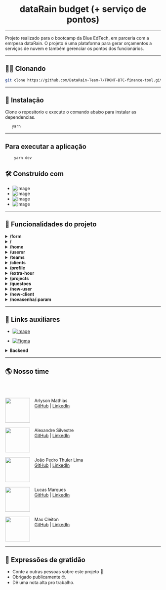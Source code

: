   <h1 align="center"> dataRain budget (+ serviço de pontos)</h1>



___
Projeto realizado para o bootcamp da Blue EdTech, em parceria com a emrpesa dataRain. O projeto é uma plataforma para gerar orçamentos a serviços de nuvem e também gerenciar os pontos dos funcionários.

____

## 👯‍♀️ Clonando

```bash
git clone https://github.com/DataRain-Team-7/FRONT-BTC-finance-tool.git
```

____

## 🔧 Instalação

Clone o repositorio e execute o comando abaixo para instalar as dependencias.

```sh
   yarn
```

____


## Para executar a aplicação
```sh
    yarn dev
```

##  🛠️ Construído com
- ![image](https://img.shields.io/badge/React-20232A?style=flat&logo=react&logoColor=61DAFB)
- ![image](https://img.shields.io/badge/TypeScript-007ACC?style=flat&logo=typescript&logoColor=white)
- ![image](https://img.shields.io/badge/styled--components-DB7093?style=flat&logo=styled-components&logoColor=white)
- ![image](https://img.shields.io/badge/Vite-20232A?style=flat&logo=vite&logoColor=cf82e4)

____

## 🔨 Funcionalidades do projeto
<details>
 <summary><b>/form</b></summary> 
</details>
<details>
 <summary><b>/</b></summary> 
</details>
<details>
 <summary><b>/home</b></summary> 
</details>
<details>
 <summary><b>/usersr</b></summary> 
</details>
<details>
 <summary><b>/teams</b></summary> 
</details>
<details>
 <summary><b>/clients</b></summary> 
</details>
<details>
 <summary><b>/profile</b></summary> 
</details>
<details>
 <summary><b>/extra-hour</b></summary> 
</details>
<details>
 <summary><b>/projects</b></summary> 
</details>
<details>
 <summary><b>/questoes</b></summary> 
</details>
<details>
 <summary><b>/new-user</b></summary> 
</details>
<details>
 <summary><b>/new-client</b></summary> 
</details>
<details>
 <summary><b>/novasenha/:param</b></summary> 
</details>


____


## 🔗 Links auxiliares

- <a href="https://miro.com/app/board/uXjVPDwWBac=/?track=true&utm_source=notification&utm_medium=email&utm_campaign=approve-request&utm_content=open-in-miro">![image](https://img.shields.io/badge/Miro-F7C922?style=flat&logo=Miro&logoColor=050036)</a>

- <a href="https://www.figma.com/file/vndguihW8sIkzyDfjNgD5C/Untitled?node-id=0%3A1&t=bTzVQhtn05GhHQt8-0">![Figma](https://img.shields.io/badge/Figma-F24E1E?style=flat&logo=figma&logoColor=white)</a>

 

 <details>
  <summary><b>Backend</b></summary> 

 <li><a href="https://github.com/CloudWalk-Team-B/gerenciador-CloudWalk-BTC-BLUE-Back/blob/main/README.md">Doc Backend</a></li>
 <li><a href="https://g-udrk.onrender.com/api/">Swagger</a></li>
</details>

____

## 🌎 Nosso time
<br/><br/>
<p>
    <img align=left margin=10 width=80 src="https://avatars.githubusercontent.com/u/99908779?v=4"/>
    <p>&nbsp&nbsp&nbspArlyson Mathias<br>
    &nbsp&nbsp&nbsp<a href="https://github.com/ArlysonMathias">GitHub</a>&nbsp;|&nbsp;<a href="">LinkedIn</a>
</p>
<br/><br/>
<p>
    <img align=left margin=10 width=80 src="https://avatars.githubusercontent.com/u/89053771?v=4"/>
    <p>&nbsp&nbsp&nbspAlexandre Silvestre<br>
    &nbsp&nbsp&nbsp<a href="https://github.com/AlexandreSilvestre21">GitHub</a>&nbsp;|&nbsp;<a href="">LinkedIn</a>
</p>
<br/><br/>
<p>
    <img align=left margin=10 width=80 src="https://avatars.githubusercontent.com/u/97922574?v=4"/>
    <p>&nbsp&nbsp&nbspJoão Pedro Thuler Lima<br>
    &nbsp&nbsp&nbsp<a href="https://github.com/thulerjoao">GitHub</a>&nbsp;|&nbsp;<a href="https://www.linkedin.com/in/thulerjoao/">LinkedIn</a>
</p>
<br/><br/>
<p>
    <img align=left margin=10 width=80 src="https://avatars.githubusercontent.com/u/76230078?v=4"/>
    <p>&nbsp&nbsp&nbspLucas Marques<br>
    &nbsp&nbsp&nbsp<a href="https://github.com/orgs/DataRain-Team-7/people/mlucasdev">GitHub</a>&nbsp;|&nbsp;<a href="">LinkedIn</a>
</p>
<br/><br/>
<p>
    <img align=left margin=10 width=80 src="https://avatars.githubusercontent.com/u/16826266?v=4"/>
    <p>&nbsp&nbsp&nbspMax Cleiton<br>
    &nbsp&nbsp&nbsp<a href="https://github.com/orgs/DataRain-Team-7/people/maxxcleiton">GitHub</a>&nbsp;|&nbsp;<a href="">LinkedIn</a>
</p>
<br/><br/>

____

## 🎁 Expressões de gratidão

* Conte a outras pessoas sobre este projeto 📢
* Obrigado publicamente 🤓.
* Dê uma nota alta pro trabalho.



